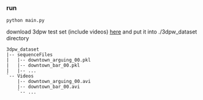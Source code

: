 ### run
```
python main.py
```
download 3dpw test set (include videos) [here]() and put it into ./3dpw_dataset directory

```
3dpw_dataset
|-- sequenceFiles
|   |-- downtown_arguing_00.pkl
|   |-- downtown_bar_00.pkl
|   |-- ...
`-- Videos
    |-- downtown_arguing_00.avi
    |-- downtown_bar_00.avi
    `-- ...
```

